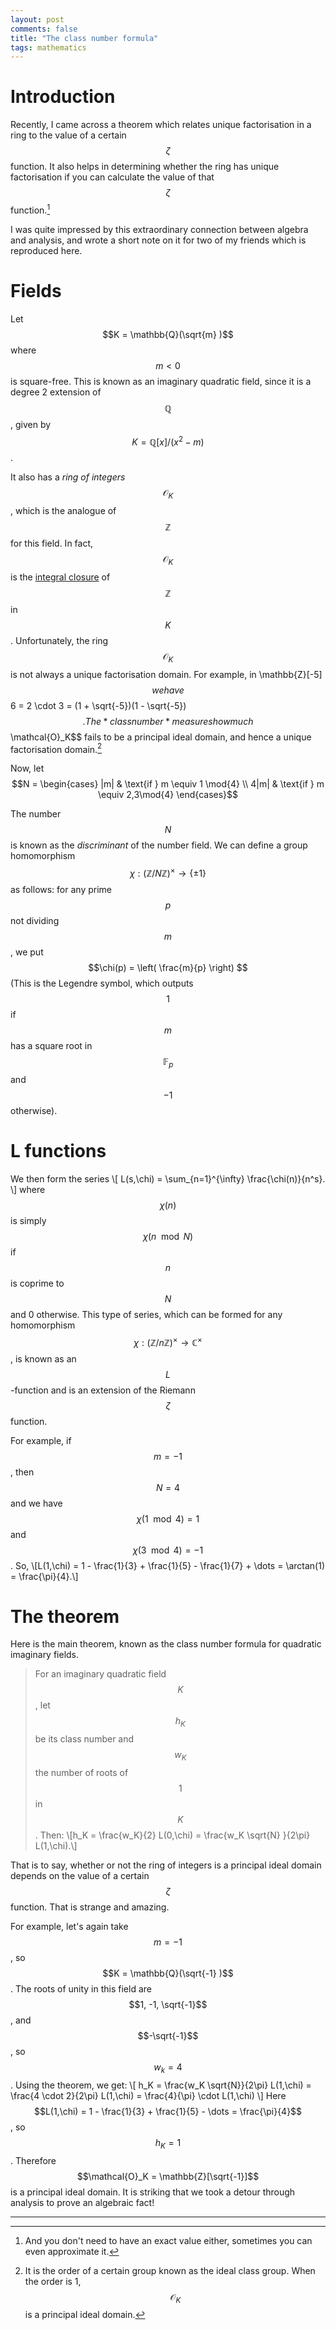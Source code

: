 ```yaml
---
layout: post
comments: false
title: "The class number formula"
tags: mathematics
---
```

# Introduction
Recently, I came across a theorem which relates unique factorisation in a ring to the value of a certain $$\zeta$$ function. It also helps in determining whether the ring has unique factorisation if you can calculate the value of that $$\zeta$$ function.[^0]

I was quite impressed by this extraordinary connection between algebra and analysis, and wrote a short note on it for two of my friends which is reproduced here.

[^0]: And you don't need to have an exact value either, sometimes you can even approximate it.

# Fields

Let $$K = \mathbb{Q}(\sqrt{m} )$$ where $$m < 0$$ is square-free. This is known as an imaginary quadratic field, since it is a degree 2 extension of $$\mathbb{Q}$$, given by $$K = \mathbb{Q}[x]/(x^2 - m)$$.

It also has a *ring of integers* $$\mathcal{O}_K$$, which is the analogue of $$\mathbb{Z}$$ for this field. 
In fact, $$\mathcal{O}_K$$ is the [integral closure](https://en.wikipedia.org/wiki/Integral_element#Integral_closure_in_algebraic_number_theory) of $$\mathbb{Z}$$ in $$K$$.
Unfortunately, the ring $$\mathcal{O}_K$$ is not always a unique factorisation domain. 
For example, in \mathbb{Z}[-5]$$ we have $$6 = 2 \cdot 3 = (1 + \sqrt{-5})(1 - \sqrt{-5})$$.
The *class number* measures how much $$\mathcal{O}_K$$ fails to be a principal ideal domain, and hence a unique factorisation domain.[^1]

[^1]: It is the order of a certain group known as the ideal class group. When the order is 1, $$\mathcal{O}_K$$ is a principal ideal domain.

Now, let 
$$N = \begin{cases} |m| & \text{if } m \equiv 1 \mod{4} \\ 
4|m| & \text{if } m \equiv 2,3\mod{4} \end{cases}$$

The number $$N$$ is known as the *discriminant* of the number field. 
We can define a group homomorphism $$\chi : (\mathbb{Z}/N\mathbb{Z})^\times \to \{\pm 1\} $$ as follows:
for any prime $$p$$ not dividing $$m$$, we put $$\chi(p) = \left( \frac{m}{p} \right) $$
  (This is the Legendre symbol, which outputs $$1$$ if  $$m$$ has a square root in  $$\mathbb{F}_p$$ and $$-1$$ otherwise).

# L functions
  We then form the series
  \\[
    L(s,\chi) = \sum_{n=1}^{\infty} \frac{\chi(n)}{n^s}.
  \\]
  where $$\chi(n)$$ is simply $$\chi(n \mod N)$$ if  $$n$$ is coprime to $$N$$ and 0 otherwise. 
  This type of series, which can be formed for any homomorphism $$\chi : (\mathbb{Z}/n\mathbb{Z})^\times \to \mathbb{C}^\times$$, is known as an $$L$$-function and is an extension of the Riemann $$\zeta$$ function.

  For example, if $$m = -1$$, then $$N=4$$ and we have $$\chi(1 \mod 4) = 1$$ and $$\chi(3 \mod 4) = -1$$. So, \\[L(1,\chi) = 1 - \frac{1}{3} + \frac{1}{5} - \frac{1}{7} + \dots = \arctan(1) = \frac{\pi}{4}.\\]

# The theorem 
  Here is the main theorem, known as the class number formula for quadratic imaginary fields.
> For an imaginary quadratic field $$K$$, let $$h_K$$ be its class number and $$w_K$$ the number of roots of $$1$$ in $$K$$. Then:
\\[h_K = \frac{w_K}{2} L(0,\chi) = \frac{w_K \sqrt{N} }{2\pi} L(1,\chi).\\]

That is to say, whether or not the ring of integers is a principal ideal domain depends on the value of a certain $$\zeta$$ function. 
That is strange and amazing.

For example, let's again take $$m = -1$$, so  $$K = \mathbb{Q}(\sqrt{-1} )$$. 
The roots of unity in this field are $$1, -1, \sqrt{-1}$$, and $$-\sqrt{-1}$$, so $$w_k = 4$$.
Using the theorem, we get:
 \\[
   h_K = \frac{w_K \sqrt{N}}{2\pi} L(1,\chi) = \frac{4 \cdot 2}{2\pi} L(1,\chi) = \frac{4}{\pi} \cdot L(1,\chi)
\\]
Here $$L(1,\chi) = 1 - \frac{1}{3} + \frac{1}{5} - \dots = \frac{\pi}{4}$$, so $$h_K = 1$$.
Therefore $$\mathcal{O}_K = \mathbb{Z}[\sqrt{-1}]$$ is a principal ideal domain.
It is striking that we took a detour through analysis to prove an algebraic fact!

---
